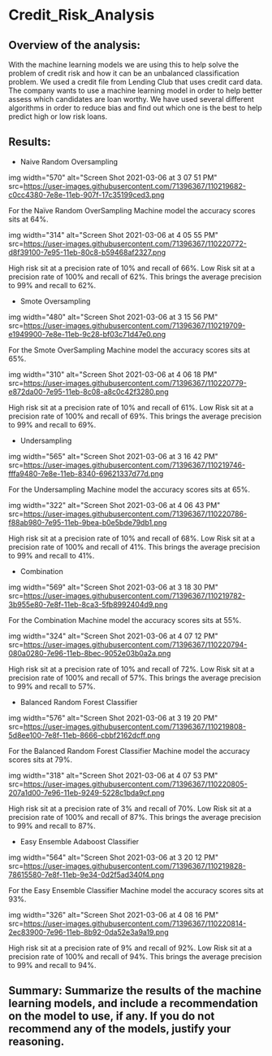 # Credit_Risk_Analysis

## Overview of the analysis: 

With the machine learning models we are using this to help solve the problem of credit risk and how it can be an unbalanced classification problem. We used a credit file from Lending Club that uses credit card data. The company wants to use a machine learning model in order to help better assess which candidates are loan worthy. We have used several different algorithms in order to reduce bias and find out which one is the best to help predict high or low risk loans.


## Results:

* Naive Random Oversampling

img width="570" alt="Screen Shot 2021-03-06 at 3 07 51 PM" src=https://user-images.githubusercontent.com/71396367/110219682-c0cc4380-7e8e-11eb-907f-17c35199ced3.png

For the Naïve Random OverSampling Machine model the accuracy scores sits at 64%. 

img width="314" alt="Screen Shot 2021-03-06 at 4 05 55 PM" src=https://user-images.githubusercontent.com/71396367/110220772-d8f39100-7e95-11eb-80c8-b59468af2327.png

High risk sit at a precision rate of 10% and recall of 66%. Low Risk sit at a precision rate of 100% and recall of 62%. This brings the average precision to 99% and recall to 62%.


* Smote Oversampling

img width="480" alt="Screen Shot 2021-03-06 at 3 15 56 PM" src=https://user-images.githubusercontent.com/71396367/110219709-e1949900-7e8e-11eb-9c28-bf03c71d47e0.png

For the Smote OverSampling Machine model the accuracy scores sits at 65%. 

img width="310" alt="Screen Shot 2021-03-06 at 4 06 18 PM" src=https://user-images.githubusercontent.com/71396367/110220779-e872da00-7e95-11eb-8c08-a8c0c42f3280.png

High risk sit at a precision rate of 10% and recall of 61%. Low Risk sit at a precision rate of 100% and recall of 69%. This brings the average precision to 99% and recall to 69%.


* Undersampling

img width="565" alt="Screen Shot 2021-03-06 at 3 16 42 PM" src=https://user-images.githubusercontent.com/71396367/110219746-fffa9480-7e8e-11eb-8340-69621337d77d.png

For the Undersampling Machine model the accuracy scores sits at 65%. 

img width="322" alt="Screen Shot 2021-03-06 at 4 06 43 PM" src=https://user-images.githubusercontent.com/71396367/110220786-f88ab980-7e95-11eb-9bea-b0e5bde79db1.png

High risk sit at a precision rate of 10% and recall of 68%. Low Risk sit at a precision rate of 100% and recall of 41%. This brings the average precision to 99% and recall to 41%.


* Combination

img width="569" alt="Screen Shot 2021-03-06 at 3 18 30 PM" src=https://user-images.githubusercontent.com/71396367/110219782-3b955e80-7e8f-11eb-8ca3-5fb8992404d9.png

For the Combination Machine model the accuracy scores sits at 55%. 

img width="324" alt="Screen Shot 2021-03-06 at 4 07 12 PM" src=https://user-images.githubusercontent.com/71396367/110220794-080a0280-7e96-11eb-8bec-9052e03b0a2a.png

High risk sit at a precision rate of 10% and recall of 72%. Low Risk sit at a precision rate of 100% and recall of 57%. This brings the average precision to 99% and recall to 57%.


* Balanced Random Forest Classifier

img width="576" alt="Screen Shot 2021-03-06 at 3 19 20 PM" src=https://user-images.githubusercontent.com/71396367/110219808-5d8ee100-7e8f-11eb-8666-cbbf2162dcff.png

For the Balanced Random Forest Classifier Machine model the accuracy scores sits at 79%. 

img width="318" alt="Screen Shot 2021-03-06 at 4 07 53 PM" src=https://user-images.githubusercontent.com/71396367/110220805-207a1d00-7e96-11eb-9249-5228c1bda9cf.png

High risk sit at a precision rate of 3% and recall of 70%. Low Risk sit at a precision rate of 100% and recall of 87%. This brings the average precision to 99% and recall to 87%.


* Easy Ensemble Adaboost Classifier

img width="564" alt="Screen Shot 2021-03-06 at 3 20 12 PM" src=https://user-images.githubusercontent.com/71396367/110219828-78615580-7e8f-11eb-9e34-0d2f5ad340f4.png

For the Easy Ensemble Classifier Machine model the accuracy scores sits at 93%. 

img width="326" alt="Screen Shot 2021-03-06 at 4 08 16 PM" src=https://user-images.githubusercontent.com/71396367/110220814-2ec83900-7e96-11eb-8b92-0da52e3a9a19.png

High risk sit at a precision rate of 9% and recall of 92%. Low Risk sit at a precision rate of 100% and recall of 94%. This brings the average precision to 99% and recall to 94%.


## Summary: Summarize the results of the machine learning models, and include a recommendation on the model to use, if any. If you do not recommend any of the models, justify your reasoning.

